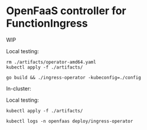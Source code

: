 OpenFaaS controller for FunctionIngress
====

WIP

Local testing:

```
rm ./artifacts/operator-amd64.yaml
kubectl apply -f ./artifacts/

go build && ./ingress-operator -kubeconfig=./config
```

In-cluster:


Local testing:

```
kubectl apply -f ./artifacts/

kubectl logs -n openfaas deploy/ingress-operator
```
